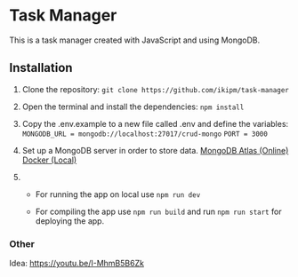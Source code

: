 # Task Manager
This is a task manager created with JavaScript and using MongoDB.

## Installation
1. Clone the repository:
``git clone https://github.com/ikipm/task-manager``

2. Open the terminal and install the dependencies:
``npm install``

3. Copy the .env.example to a new file called .env and define the variables:
``MONGODB_URL = mongodb://localhost:27017/crud-mongo``
``PORT = 3000``

4. Set up a MongoDB server in order to store data. [MongoDB Atlas (Online)](https://www.mongodb.com/atlas) [Docker (Local)](https://hub.docker.com/_/mongo)

4. 
    - For running the app on local use ``npm run dev``

    - For compiling the app use ``npm run build`` and run ``npm run start`` for deploying the app.

### Other
Idea: https://youtu.be/I-MhmB5B6Zk
